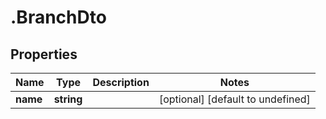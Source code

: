 # .BranchDto

## Properties

|Name | Type | Description | Notes|
|------------ | ------------- | ------------- | -------------|
|**name** | **string** |  | [optional] [default to undefined]|




